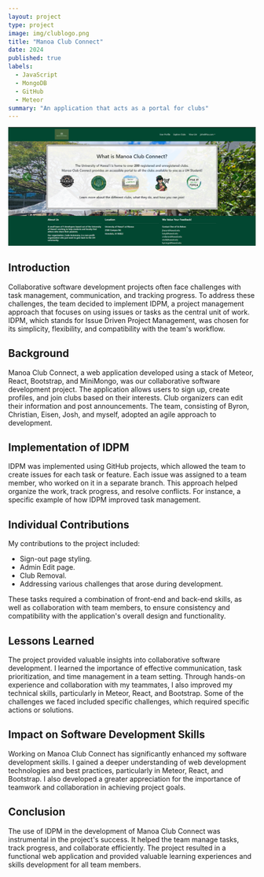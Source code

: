 ```yaml
---
layout: project
type: project
image: img/clublogo.png
title: "Manoa Club Connect"
date: 2024
published: true
labels:
  - JavaScript
  - MongoDB
  - GitHub
  - Meteor
summary: "An application that acts as a portal for clubs"
---
```


<p align="center">
<img class="img-fluid" src="../img/ManoClubConnect.png">
</p>

## Introduction
Collaborative software development projects often face challenges with task management, communication, and tracking progress. To address these challenges, the team decided to implement IDPM, a project management approach that focuses on using issues or tasks as the central unit of work. IDPM, which stands for Issue Driven Project Management, was chosen for its simplicity, flexibility, and compatibility with the team's workflow.

## Background
Manoa Club Connect, a web application developed using a stack of Meteor, React, Bootstrap, and MiniMongo, was our collaborative software development project. The application allows users to sign up, create profiles, and join clubs based on their interests. Club organizers can edit their information and post announcements. The team, consisting of Byron, Christian, Eisen, Josh, and myself, adopted an agile approach to development.

## Implementation of IDPM
IDPM was implemented using GitHub projects, which allowed the team to create issues for each task or feature. Each issue was assigned to a team member, who worked on it in a separate branch. This approach helped organize the work, track progress, and resolve conflicts. For instance, a specific example of how IDPM improved task management.

## Individual Contributions
My contributions to the project included:
- Sign-out page styling.
- Admin Edit page.
- Club Removal.
- Addressing various challenges that arose during development.

These tasks required a combination of front-end and back-end skills, as well as collaboration with team members, to ensure consistency and compatibility with the application's overall design and functionality.

## Lessons Learned
The project provided valuable insights into collaborative software development. I learned the importance of effective communication, task prioritization, and time management in a team setting. Through hands-on experience and collaboration with my teammates, I also improved my technical skills, particularly in Meteor, React, and Bootstrap. Some of the challenges we faced included specific challenges, which required specific actions or solutions.

## Impact on Software Development Skills
Working on Manoa Club Connect has significantly enhanced my software development skills. I gained a deeper understanding of web development technologies and best practices, particularly in Meteor, React, and Bootstrap. I also developed a greater appreciation for the importance of teamwork and collaboration in achieving project goals.

## Conclusion
The use of IDPM in the development of Manoa Club Connect was instrumental in the project's success. It helped the team manage tasks, track progress, and collaborate efficiently. The project resulted in a functional web application and provided valuable learning experiences and skills development for all team members.
